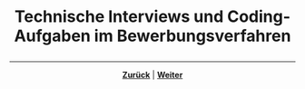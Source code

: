 # <p align="center">Technische Interviews und Coding-Aufgaben im Bewerbungsverfahren</p>

<!--Inhalt des Kapitels-->

---

<p align="center"><a href="/docs/08-karriere/02-anwendungsentwickler_beruf/02-bewerbungsverfahren//01-lebenslauf/README.md"><strong>Zurück</strong></a> | <a href="/docs/08-karriere/02-anwendungsentwickler_beruf/02-bewerbungsverfahren//03-dos_and_donts/README.md"><strong>Weiter</strong></a></p>